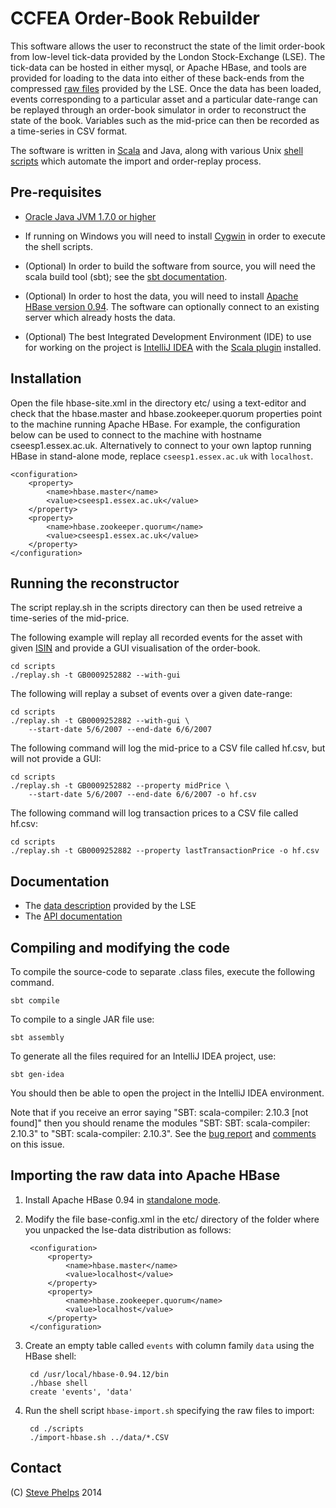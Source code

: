 # CCFEA Order-Book Rebuilder

This software allows the user to reconstruct the state of the limit order-book
from low-level tick-data provided by the London Stock-Exchange (LSE).  The
tick-data can be hosted in either mysql, or Apache HBase, and tools are
provided for loading to the data into either of these back-ends from the
compressed [raw files](file:./lse-data/doc/data.pdf)  provided by the LSE.
Once the data has been loaded, events corresponding to a particular asset and a
particular date-range can be replayed through an order-book simulator in order
to reconstruct the state of the book.  Variables such as the mid-price can then
be recorded as a time-series in CSV format.

The software is written in [Scala](http://www.scala-lang.org/) and Java, along
with various Unix [shell scripts](http://www.calpoly.edu/~rasplund/script.html) which automate the import and order-replay
process.

## Pre-requisites

- [Oracle Java JVM 1.7.0 or higher](http://www.oracle.com/technetwork/java/javase/downloads/java-archive-downloads-javase7-521261.html)

- If running on Windows you will need to install [Cygwin](http://cygwin.com) in order to execute the shell scripts.

- (Optional) In order to build the software from source, you will need the scala build tool (sbt); see the [sbt documentation](http://www.scala-sbt.org/release/docs/Getting-Started/Setup.html).

- (Optional) In order to host the data, you will need to install [Apache HBase
  version 0.94](https://www.apache.org/dyn/closer.cgi/hbase/).  The software
can optionally connect to an existing server which already hosts the data.

- (Optional) The best Integrated Development Environment (IDE) to use for working on the project is [IntelliJ IDEA](https://www.jetbrains.com/idea/) with the [Scala plugin](http://confluence.jetbrains.com/display/SCA/Scala+Plugin+for+IntelliJ+IDEA) installed.

## Installation

Open the file hbase-site.xml in the directory etc/ using a text-editor and
check that the hbase.master and hbase.zookeeper.quorum properties point to the
machine running Apache HBase.   For example, the configuration below can be
used to connect to the machine with hostname cseesp1.essex.ac.uk.
Alternatively to connect to your own laptop running HBase in stand-alone mode,
replace `cseesp1.essex.ac.uk` with `localhost`.

	<configuration>
		<property>
			<name>hbase.master</name>
			<value>cseesp1.essex.ac.uk</value>
		</property>
		<property>
			<name>hbase.zookeeper.quorum</name>
			<value>cseesp1.essex.ac.uk</value>
		</property>
	</configuration>

## Running the reconstructor

The script replay.sh in the scripts directory can then be used retreive a
time-series of the mid-price.  

The following example will replay all recorded events for the asset with given
[ISIN](http://www.isin.org/isin-database/) and provide a GUI visualisation of
the order-book.

	cd scripts
	./replay.sh -t GB0009252882 --with-gui

The following will replay a subset of events over a given date-range:

	cd scripts
	./replay.sh -t GB0009252882 --with-gui \
		--start-date 5/6/2007 --end-date 6/6/2007

The following command will log the mid-price to a CSV file called hf.csv, but
will not provide a GUI:

	cd scripts
	./replay.sh -t GB0009252882 --property midPrice \
		--start-date 5/6/2007 --end-date 6/6/2007 -o hf.csv

The following command will log transaction prices to a CSV file called hf.csv:

	cd scripts
	./replay.sh -t GB0009252882 --property lastTransactionPrice -o hf.csv

## Documentation

- The [data description](file:./lse-data/doc/data.pdf) provided by the LSE
- The [API documentation](file:./lse-data/target/scala-2.10/api/index.html)

## Compiling and modifying the code

To compile the source-code to separate .class files, execute the following command.

	sbt compile

To compile to a single JAR file use:

	sbt assembly

To generate all the files required for an IntelliJ IDEA project, use:

	sbt gen-idea

You should then be able to open the project in the IntelliJ IDEA environment.

Note that if you receive an error saying "SBT: scala-compiler: 2.10.3 [not
found]" then you should rename the modules "SBT: SBT: scala-compiler: 2.10.3"
to "SBT: scala-compiler: 2.10.3".  See the [bug
report](http://youtrack.jetbrains.com/issue/SCL-6320) and
[comments](http://blog.jetbrains.com/scala/2013/11/18/built-in-sbt-support-in-intellij-idea-13/)
on this issue.

## Importing the raw data into Apache HBase

1. Install Apache HBase 0.94 in [standalone mode](https://archanaschangale.wordpress.com/2013/08/29/installing-apache-hbase-on-ubuntu-for-standalone-mode/).

2. Modify the file base-config.xml in the etc/ directory of the folder where you unpacked the lse-data distribution as follows:

		<configuration>
			<property>
				<name>hbase.master</name>
				<value>localhost</value>
			</property>
			<property>
				<name>hbase.zookeeper.quorum</name>
				<value>localhost</value>
			</property>
		</configuration>


3. Create an empty table called `events` with column family `data` using the HBase shell:

		cd /usr/local/hbase-0.94.12/bin
		./hbase shell
		create 'events', 'data'

4. Run the shell script `hbase-import.sh` specifying the raw files to import:

		cd ./scripts
		./import-hbase.sh ../data/*.CSV



## Contact

(C) [Steve Phelps](mailto:sphelps@sphelps.net) 2014


